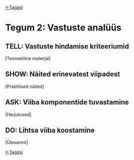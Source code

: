 [<-Tagasi](./README.md)
# Tegum 2: Vastuste analüüs

## TELL: Vastuste hindamise kriteeriumid
[Teoreetiline materjal]

## SHOW: Näited erinevatest viipadest
[Praktilised näited]

## ASK: Viiba komponentide tuvastamine
[Harjutused]

## DO: Lihtsa viiba koostamine
[Ülesanne]

[<-Tagasi](./README.md)